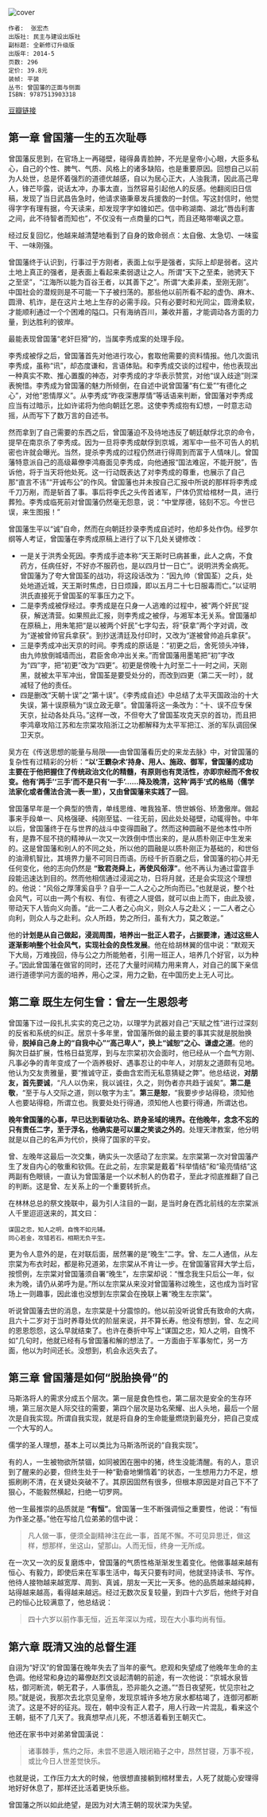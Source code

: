 ![cover](https://img3.doubanio.com/view/subject/l/public/s27264531.jpg)

    作者:  张宏杰 
    出版社: 民主与建设出版社
    副标题: 全新修订升级版
    出版年: 2014-5
    页数: 296
    定价: 39.8元
    装帧: 平装
    丛书: 曾国藩的正面与侧面
    ISBN: 9787513903318

[豆瓣链接](https://book.douban.com/subject/25870991/)

## 第一章 曾国藩一生的五次耻辱
曾国藩反思到，在官场上一再碰壁，碰得鼻青脸肿，不光是皇帝小心眼，大臣多私心，自己的个性、脾气、气质、风格上的诸多缺陷，也是重要原因。回想自己以前为人处世，总是怀着强烈的道德优越感，自以为居心正大，人浊我清，因此高己卑人，锋芒毕露，说话太冲，办事太直，当然容易引起他人的反感。他翻阅旧日信稿，发现了当日武昌告急时，他请求骆秉章发兵援救的一封信。写这封信时，他觉得字字有理有据，今天读来，却发现字字如锥如芒。信中称湖南、湖北“唇齿利害之间，此不待智者而知也”，不仅没有一点商量的口气，而且还略带嘲讽之意。

经过反复回忆，他越来越清楚地看到了自身的致命弱点：太自傲、太急切、一味蛮干、一味刚强。

曾国藩终于认识到，行事过于方刚者，表面上似乎是强者，实际上却是弱者。这片土地上真正的强者，是表面上看起来柔弱退让之人。所谓“天下之至柔，驰骋天下之至坚”，“江海所以能为百谷王者，以其善下之”。所谓“大柔非柔，至刚无刚”。中国社会的潜规则是不可能一下子被扫荡的。那些他以前所看不起的虚伪、麻木、圆滑、机诈，是在这片土地上生存的必需手段。只有必要时和光同尘，圆滑柔软，才能顺利通过一个个困难的隘口。只有海纳百川，兼收并蓄，才能调动各方面的力量，到达胜利的彼岸。

最能表现曾国藩“老奸巨猾”的，当属李秀成案的处理手段。

李秀成被俘之后，曾国藩首先对他进行攻心，套取他需要的资料情报。他几次面讯李秀成，虽称“讯”，却态度谦和，言语体贴。和李秀成交谈的过程中，他也表现出一种真实不欺、推心置腹的神态，对李秀成的才华表示赞赏，对他“误入歧途”则深表惋惜。李秀成为曾国藩的魅力所倾倒，在自述中说曾国藩“有仁爱”“有德化之心”，对他“恩情厚义”。从李秀成“昨夜深惠厚情”等话语来判断，曾国藩对李秀成应当有过暗示，比如许诺将为他向朝廷乞恩。这使李秀成抱有幻想，一时意志动摇，从而写下了数万言的自述书。

然而拿到了自己需要的东西之后，曾国藩迫不及待地违反了朝廷献俘北京的命令，提早在南京杀了李秀成。因为一旦将李秀成献俘到京城，湘军中一些不可告人的机密也许就会曝光。当然，提杀李秀成的过程仍然进行得周到而富于人情味儿。曾国藩特意派自己的高级幕僚李鸿裔面见李秀成，向他通报“国法难逭，不能开脱”，告诉他，将于当天将他处死。这一行动既表达了对李秀成的尊重，也展示了自己那“直言不讳”“开诚布公”的作风。曾国藩也并未按自己汇报中所说的那样将李秀成千刀万剐，而是斩首了事。事后将李氏之头传首诸军，尸体仍赏给棺材一具，进行葬殓。李秀成临死前对曾国藩仍然毫无怨意，说：“中堂厚德，铭刻不忘。今世已误，来生图报！”

曾国藩生平以“诚”自命，然而在向朝廷抄录李秀成自述时，他却多处作伪。经罗尔纲等人考证，曾国藩在李秀成原稿上进行了以下几处关键修改：

- 一是关于洪秀全死因。李秀成手迹本称“天王斯时已病甚重，此人之病，不食药方，任病任好，不好亦不服药也，是以四月廿一日亡”。说明洪秀全病死。曾国藩为了夸大曾国荃的战功，将这段话改为：“因九帅（曾国荃）之兵，处处地道近城，天王斯时焦虑，日日烦躁，即以五月二十七日服毒而亡。”以证明洪氏直接死于曾国荃的军事压力之下。
- 二是李秀成被俘经过。李秀成是在只身一人逃难的过程中，被“两个奸民”捉获，解送清营。如果照此汇报，则李秀成之被俘，与湘军本无关系。曾国藩却在原稿上，用朱笔把“是以被两个奸民”七字勾去，将“获拿”两个字对调，改为“遂被曾帅官兵拿获”。到抄送清廷及付印时，又改为“遂被曾帅追兵拿获”。
- 三是李秀成冲出天京的时间。李秀成的原话是：“初更之后，舍死领头冲锋，由九帅放倒城墙而出，君臣舍命冲出关来。”而曾国藩用墨笔把“初”字改为“四”字，把“初更”改为“四更”。初更是傍晚十九时至二十一时之间，天刚黑，就被太平军冲出，曾国荃是要受处分的，而改到四更（第二天一时），就减轻了他的责任。
- 四是删改“天朝十误”之“第十误”。《李秀成自述》中总结了太平天国政治的十大失误，第十误原稿为“误立政无章”。曾国藩将这一条改为：“十、误不应专保天京，扯动各处兵马。”这样一改，不但夸大了曾国荃攻克天京的首功，而且把李鸿章攻陷江苏和左宗棠攻陷浙江之功都解释为太平军把江、浙的军队调回保卫天京。

吴方在《传送思想的能量与局限——由曾国藩看历史的来龙去脉》中，对曾国藩的复杂性有过精彩的分析：**“以‘王霸杂术’持身、用人、施政、御军，曾国藩的成功主要在于他把握住了传统政治文化的精髓，有原则也有灵活性，亦即宗经而不舍权变。他有‘两手’‘三手’而不是只有‘一手’……降及晚清，这种‘两手’式的格局（儒学法家化或者儒法合流一表一里），又由曾国藩来实践了一回**。

曾国藩早年是一个典型的愤青，单线思维、唯我独革、愤世嫉俗、矫激傲岸。做起事来手段单一、风格强硬、纯刚至猛、一往无前，因此处处碰壁，动辄得咎。中年以后，曾国藩终于在与世界的战斗中变得圆融了。然而这种圆融不是他本性中所有，是靠不屈不挠的精神从一次又一次跌倒中悟出来的，是从质朴刚正中生发来的。这是曾国藩和别人的不同之处，所以他的圆融是以质朴刚正为基础的，和世俗的油滑机智比，其境界力量不可同日而语。历经千折百磨之后，曾国藩的初心并无任何变化，他的志向仍然是 **“致君尧舜上，再使风俗淳”**。他不再认为通过雷霆手段能迅速达到目的。然而他相信通过浸润之功，日将月就，还是会实现这个理想的。他说：“风俗之厚薄奚自乎？自乎一二人之心之所向而已。”也就是说，整个社会风气，可以由一两个有权、有位、有德之人提倡，就可以由上而下，由此及彼，带动天下人皆向义向善。“此一二人者之心向义，则众人与之赴义；一二人者之心向利，则众人与之赴利。众人所趋，势之所归，虽有大力，莫之敢逆。”

他的**计划是从自己做起，浸润周围，培养出一批正人君子，占据要津，通过这些人逐渐影响整个社会风气，实现社会的良性发展**。他在给胡林翼的信中说：“默观天下大局，万难挽回，侍与公之力所能勉者，引用一班正人，培养几个好官，以为种子。”因此曾国藩在做官的同时，还花了大量时间精力用来育人，对自己的属下亲信进行道德学问方面的培养，用心之深，用力之勤，在中国历史上无人可比。

## 第二章 既生左何生曾：曾左一生恩怨考
曾国藩下过一段扎扎实实的克己之功，以理学为武器对自己“天赋之性”进行过深刻的反省和系统的纠正。居京十多年里，曾国藩所做的最主要的事其实就是脱胎换骨，**脱掉自己身上的“自我中心”“高己卑人”，换上“诚恕”之心、谦虚之道**。他的胸次日益扩展，性格日益宽厚，到与左宗棠初次会面时，他已经从一个血气方刚、凡事必争的青年变成了一个涵养极好、遇事忍让的中年人，对朋友之道颇有见地。他认为交友贵雅量，要“推诚守正，委曲含宏而无私意猜疑之弊”。他总结说，**对朋友，首先要诚**，“凡人以伪来，我以诚往，久之，则伪者亦共趋于诚矣”。**第二是敬**，“至于与人交际之道，则以敬字为主”。**第三是恕**，“我要步步站得稳，须知他人也要站得稳，所谓立也。我要处处行得通，须知他人也要行得通，所谓达也。

**晚年曾国藩的心事，早已达到看破功名、跻身圣域的境界。在他晚年，念念不忘的只有责任二字，至于浮名，他确实是可以置之笑谈之外的**。处理天津教案，他分明就是以自己的名声为代价，换得了国家的平安。

曾、左晚年这最后一次交集，确实头一次感动了左宗棠。左宗棠第一次对曾国藩产生了发自内心的敬重和钦佩。在此之前，左宗棠是戴着“科举情结”和“瑜亮情结”这两副有色眼镜，一直认为曾国藩是一个以术制人的伪君子，至此才彻底推翻了自己的判断。这是曾、左关系上的一个重要转折点。

在林林总总的祭文挽联中，最为引人注目的一副，是当时身在西北前线的左宗棠派人千里迢迢送来的，其文曰：

    谋国之忠，知人之明，自愧不如元辅。
    同心若金，攻错若石，相期无负平生。

更为令人意外的是，在对联后面，居然署的是“晚生”二字。曾、左二人通信，从左宗棠为布衣时起，都是称兄道弟，左宗棠从不肯让一步。在曾国藩官拜大学士后，按惯例，左宗棠对曾国藩须自署“晚生”，左宗棠却说：“惟念我生只后公一年，似未为晚，请仍从弟呼为是。”所以左宗棠从来没对曾国藩称过晚生，这也成为当时官场上一则趣事，因此谁也没想到左宗棠会在挽联上署“晚生左宗棠”。

听说曾国藩去世的消息，左宗棠是十分震惊的。他以前没听说曾氏有致命的大病，且六十二岁对于当时养尊处优的阶层来说，并不算长寿。他没有想到，曾、左之间的恩恩怨怨，这么早就结束了。也许在奏折中写上“谋国之忠，知人之明，自愧不如”几句时，他就已经有与曾国藩和解的想法了。一方面由于军事匆忙，另一方面，他以为时间还长。没想到，机会永远失去了。

## 第三章 曾国藩是如何“脱胎换骨”的
马斯洛将人的需求分成五个层次。第一层是食色性也，第二层次是安全的生存环境，第三层次是人际交往的需要，第四个层次是功名荣耀、出人头地，最后一个层次是自我实现。所谓自我实现，就是将自身的生命能量燃烧到最充分，把自己变成一个大写的人。

儒学的圣人理想，基本上可以类比为马斯洛所说的“自我实现”。

有的人，一生被物欲所禁锢，如同被困在圈中的猪，终生没能清醒。有的人，意识到了醒来的必要，但终生处于一种“勤奋地懒惰着”的状态，一生想用力力不足，想振刷刷不清，在关键处突破不了。其原因固然有很多，但根本原因是对自己下不了狠心，不能毅然横起，扫绝一切罗网。

他一生最推崇的品质就是 **“有恒”**。曾国藩一生不断强调恒之重要性，他说：“有恒为作圣之基。”他在写给几位弟弟的信中说：

>凡人做一事，便须全副精神注在此一事，首尾不懈。不可见异思迁，做这样，想那样，坐这山，望那山。人而无恒，终身一无所成。

在一次又一次的反复磨炼中，曾国藩的气质性格渐渐发生着变化。他做事越来越有恒心、有毅力，即使后来在军事生活中，每天只要有时间，他就坚持读书、写作。他待人接物越来越宽厚、周到、真诚，朋友一天比一天多。他的品质越来越纯粹，站得越来越高，看得越来越远。经过无数次反复较量，到四十六岁后，他终于对自己的恒心比较满意了，他总结说：

>四十六岁以前作事无恒，近五年深以为戒，现在大小事均尚有恒。

## 第六章 既清又浊的总督生涯
自诩为“好汉”的曾国藩在晚年失去了当年的豪气。悲观和失望成了他晚年生命的主色调。他经常和身边的幕僚赵烈文谈起清朝的前途，有一次他说：“京城水泉皆枯，御河断流，朝无君子，人事偾乱，恐非能久之道。”“吾日夜望死，忧见宗社之陨。”就是说，我那次去北京见皇帝，发现京城许多地方泉水都枯竭了，连御河都断流了。这是不好的征兆。现在，朝中没有正人君子，用人行政一片混乱，看来这个王朝，挺不了几天了。我真想早点儿死，不想活着看到王朝灭亡。

他还在家书中对弟弟曾国潢说：

>诸事棘手，焦灼之际，未尝不思遁入眼闭箱子之中，昂然甘寝，万事不视，或比今日人世差觉快乐。

也就是说，工作压力太大的时候，他很想直接躺到棺材里去，人死了就能心安理得地好好休息了，那样还比活着更快乐些。

曾国藩之所以如此绝望，是因为对大清王朝的现状深为失望。